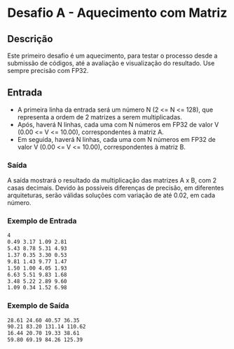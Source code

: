 # Desafio A - Aquecimento com Matriz

## Descrição

Este primeiro desafio é um aquecimento, para testar o processo desde a submissão de códigos, até a avaliação e visualização do resultado. Use sempre precisão com FP32.

## Entrada

- A primeira linha da entrada será um número N (2 <= N <= 128), que representa a ordem de 2 matrizes a serem multiplicadas.
- Após, haverá N linhas, cada uma com N números em FP32 de valor V (0.00 <= V <= 10.00), correspondentes à matriz A.
- Em seguida, haverá N linhas, cada uma com N números em FP32 de valor V (0.00 <= V <= 10.00), correspondentes à matriz B.

### Saída

A saída mostrará o resultado da multiplicação das matrizes A x B, com 2 casas decimais. Devido às possíveis diferenças de precisão, em diferentes arquiteturas, serão válidas soluções com variação de até 0.02, em cada número.

### Exemplo de Entrada

```txt
4  
0.49 3.17 1.09 2.81  
5.43 8.78 5.31 4.93  
1.37 0.35 3.30 0.53  
9.81 1.43 9.77 1.47  
1.50 1.00 4.05 1.93  
6.63 5.51 9.83 1.68  
3.48 5.22 2.89 9.60  
1.09 0.34 1.52 6.98
```

### Exemplo de Saída

```txt
28.61 24.60 40.57 36.35  
90.21 83.20 131.14 110.62  
16.44 20.70 19.33 38.61  
59.80 69.19 84.26 125.39  
```
